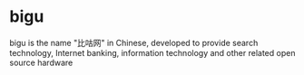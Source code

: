 bigu
====

bigu is the name "比咕网" in Chinese, developed to provide search technology, Internet banking, information technology and other related open source hardware
